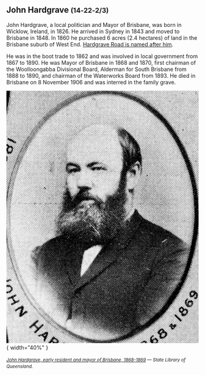 
## John Hardgrave <small>(14‑22‑2/3)</small>

John Hardgrave, a local politician and Mayor of Brisbane, was born in Wicklow, Ireland, in 1826. He arrived in Sydney in 1843 and moved to Brisbane in 1848. In 1860 he purchased 6 acres (2.4 hectares) of land in the Brisbane suburb of West End. [Hardgrave Road is named after him](https://trove.nla.gov.au/newspaper/article/23152541). 

He was in the boot trade to 1862 and was involved in local government from 1867 to 1890. He was Mayor of Brisbane in 1868 and 1870, first chairman of the Woolloongabba Divisional Board, Alderman for South Brisbane from 1888 to 1890, and chairman of the Waterworks Board from 1893. He died in Brisbane on 8 November 1906 and was interred in the family grave.

![](../assets/john-hardgrave.jpg){ width="40%" }  

*<small>[John Hardgrave, early resident and mayor of Brisbane, 1868-1869](http://onesearch.slq.qld.gov.au/permalink/f/1upgmng/slq_digitool111232) — State Library of Queensland.</small>*

